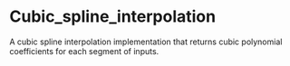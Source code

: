# Cubic_spline_interpolation
A cubic spline interpolation implementation that returns cubic polynomial coefficients for each segment of inputs.

